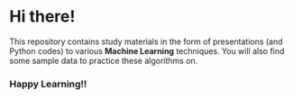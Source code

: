 # Hi there!

This repository contains study materials in the form of presentations (and Python codes) to various **Machine Learning** techniques. You will also find some sample data to practice these algorithms on. 

### Happy Learning!!
